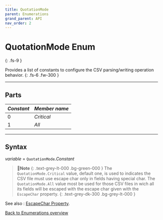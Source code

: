 ```yaml
---
title: QuotationMode
parent: Enumerations
grand_parent: API
nav_order: 2
---
```


# QuotationMode Enum
{: .fs-9 }

Provides a list of constants to configure the CSV parsing/writing operation behavior.
{: .fs-6 .fw-300 }

---

## Parts

|**_Constant_**|**_Member name_**|
|:----------|:----------|
|0|*Critical*|
|1|*All*|

---

## Syntax

*variable* = `QuotationMode`.*Constant*

>📝**Note**
>{: .text-grey-lt-000 .bg-green-000 }
>The `QuotationMode.Critical` value, default one, is used to indicates the CSV file must use escape char only in fields having special char. The `QuotationMode.All` value most be used for those CSV files in wich all its fields will be escaped with the escape char given with the `EscapeChar` property.
{: .text-grey-dk-300 .bg-grey-lt-000 }

See also
: [EscapeChar Property](https://ws-garcia.github.io/VBA-CSV-interface/api/properties/escapechar.html).

[Back to Enumerations overview](https://ws-garcia.github.io/VBA-CSV-interface/api/enumerations/)